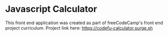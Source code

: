 # Javascript Calculator

This front end application was created as part of freeCodeCamp's front end project curriculum. Project link here: https://codefu-calculator.surge.sh
